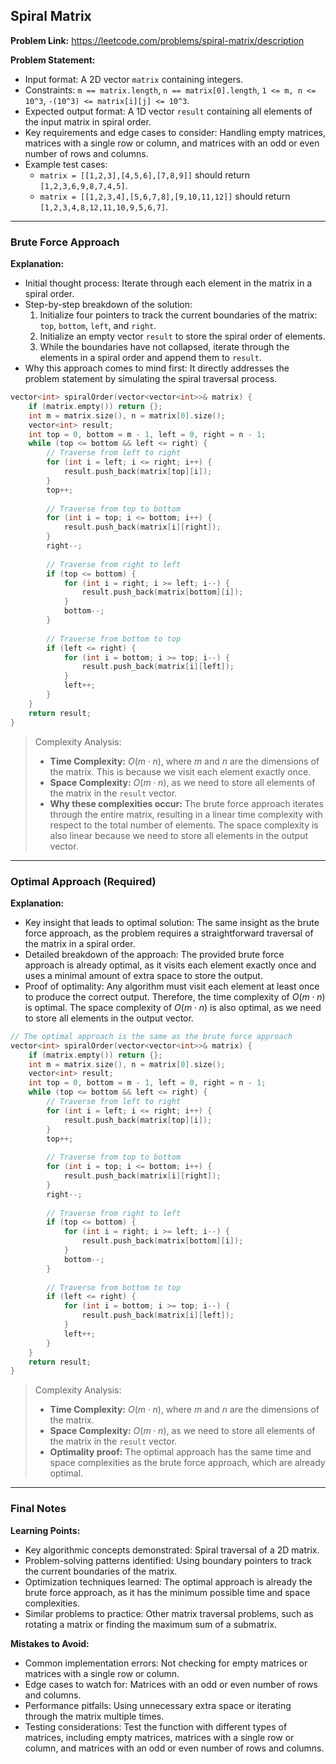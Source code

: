 ## Spiral Matrix
**Problem Link:** https://leetcode.com/problems/spiral-matrix/description

**Problem Statement:**
- Input format: A 2D vector `matrix` containing integers.
- Constraints: `m == matrix.length`, `n == matrix[0].length`, `1 <= m, n <= 10^3`, `-(10^3) <= matrix[i][j] <= 10^3`.
- Expected output format: A 1D vector `result` containing all elements of the input matrix in spiral order.
- Key requirements and edge cases to consider: Handling empty matrices, matrices with a single row or column, and matrices with an odd or even number of rows and columns.
- Example test cases:
  - `matrix = [[1,2,3],[4,5,6],[7,8,9]]` should return `[1,2,3,6,9,8,7,4,5]`.
  - `matrix = [[1,2,3,4],[5,6,7,8],[9,10,11,12]]` should return `[1,2,3,4,8,12,11,10,9,5,6,7]`.

---

### Brute Force Approach
**Explanation:**
- Initial thought process: Iterate through each element in the matrix in a spiral order.
- Step-by-step breakdown of the solution:
  1. Initialize four pointers to track the current boundaries of the matrix: `top`, `bottom`, `left`, and `right`.
  2. Initialize an empty vector `result` to store the spiral order of elements.
  3. While the boundaries have not collapsed, iterate through the elements in a spiral order and append them to `result`.
- Why this approach comes to mind first: It directly addresses the problem statement by simulating the spiral traversal process.

```cpp
vector<int> spiralOrder(vector<vector<int>>& matrix) {
    if (matrix.empty()) return {};
    int m = matrix.size(), n = matrix[0].size();
    vector<int> result;
    int top = 0, bottom = m - 1, left = 0, right = n - 1;
    while (top <= bottom && left <= right) {
        // Traverse from left to right
        for (int i = left; i <= right; i++) {
            result.push_back(matrix[top][i]);
        }
        top++;
        
        // Traverse from top to bottom
        for (int i = top; i <= bottom; i++) {
            result.push_back(matrix[i][right]);
        }
        right--;
        
        // Traverse from right to left
        if (top <= bottom) {
            for (int i = right; i >= left; i--) {
                result.push_back(matrix[bottom][i]);
            }
            bottom--;
        }
        
        // Traverse from bottom to top
        if (left <= right) {
            for (int i = bottom; i >= top; i--) {
                result.push_back(matrix[i][left]);
            }
            left++;
        }
    }
    return result;
}
```

> Complexity Analysis:
> - **Time Complexity:** $O(m \cdot n)$, where $m$ and $n$ are the dimensions of the matrix. This is because we visit each element exactly once.
> - **Space Complexity:** $O(m \cdot n)$, as we need to store all elements of the matrix in the `result` vector.
> - **Why these complexities occur:** The brute force approach iterates through the entire matrix, resulting in a linear time complexity with respect to the total number of elements. The space complexity is also linear because we need to store all elements in the output vector.

---

### Optimal Approach (Required)
**Explanation:**
- Key insight that leads to optimal solution: The same insight as the brute force approach, as the problem requires a straightforward traversal of the matrix in a spiral order.
- Detailed breakdown of the approach: The provided brute force approach is already optimal, as it visits each element exactly once and uses a minimal amount of extra space to store the output.
- Proof of optimality: Any algorithm must visit each element at least once to produce the correct output. Therefore, the time complexity of $O(m \cdot n)$ is optimal. The space complexity of $O(m \cdot n)$ is also optimal, as we need to store all elements in the output vector.

```cpp
// The optimal approach is the same as the brute force approach
vector<int> spiralOrder(vector<vector<int>>& matrix) {
    if (matrix.empty()) return {};
    int m = matrix.size(), n = matrix[0].size();
    vector<int> result;
    int top = 0, bottom = m - 1, left = 0, right = n - 1;
    while (top <= bottom && left <= right) {
        // Traverse from left to right
        for (int i = left; i <= right; i++) {
            result.push_back(matrix[top][i]);
        }
        top++;
        
        // Traverse from top to bottom
        for (int i = top; i <= bottom; i++) {
            result.push_back(matrix[i][right]);
        }
        right--;
        
        // Traverse from right to left
        if (top <= bottom) {
            for (int i = right; i >= left; i--) {
                result.push_back(matrix[bottom][i]);
            }
            bottom--;
        }
        
        // Traverse from bottom to top
        if (left <= right) {
            for (int i = bottom; i >= top; i--) {
                result.push_back(matrix[i][left]);
            }
            left++;
        }
    }
    return result;
}
```

> Complexity Analysis:
> - **Time Complexity:** $O(m \cdot n)$, where $m$ and $n$ are the dimensions of the matrix.
> - **Space Complexity:** $O(m \cdot n)$, as we need to store all elements of the matrix in the `result` vector.
> - **Optimality proof:** The optimal approach has the same time and space complexities as the brute force approach, which are already optimal.

---

### Final Notes

**Learning Points:**
- Key algorithmic concepts demonstrated: Spiral traversal of a 2D matrix.
- Problem-solving patterns identified: Using boundary pointers to track the current boundaries of the matrix.
- Optimization techniques learned: The optimal approach is already the brute force approach, as it has the minimum possible time and space complexities.
- Similar problems to practice: Other matrix traversal problems, such as rotating a matrix or finding the maximum sum of a submatrix.

**Mistakes to Avoid:**
- Common implementation errors: Not checking for empty matrices or matrices with a single row or column.
- Edge cases to watch for: Matrices with an odd or even number of rows and columns.
- Performance pitfalls: Using unnecessary extra space or iterating through the matrix multiple times.
- Testing considerations: Test the function with different types of matrices, including empty matrices, matrices with a single row or column, and matrices with an odd or even number of rows and columns.